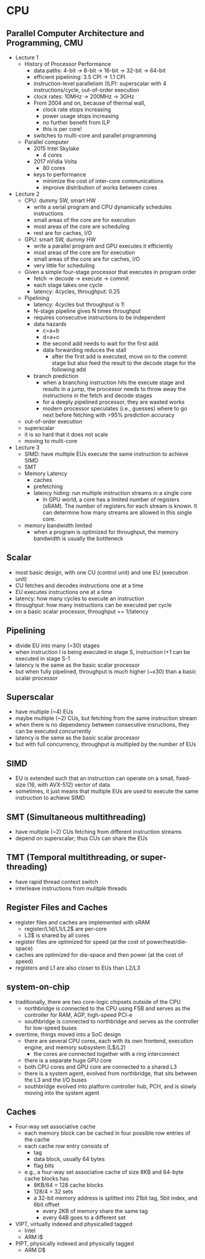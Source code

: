 # CPU

## Parallel Computer Architecture and Programming, CMU

- Lecture 1
  - History of Processor Performance
    - data paths: 4-bit -> 8-bit -> 16-bit -> 32-bit -> 64-bit
    - efficient pipelining: 3.5 CPI -> 1.1 CPI
    - instruction-level parallelism (ILP): superscalar with 4
      instructions/cycle, out-of-order execution
    - clock rates: 10MHz -> 200MHz -> 3GHz
    - From 2004 and on, because of thermal wall,
      - clock rate stops increasing
      - power usage stops increasing
      - no further benefit from ILP
      - this is per core!
    - switches to multi-core and parallel programming
  - Parallel computer
    - 2015 Intel Skylake
      - 4 cores
    - 2017 nVidia Volta
      - 80 cores
    - keys to performance
      - minimize the cost of inter-core communications
      - improive distribution of works between cores
- Lecture 2
  - CPU: dummy SW, smart HW
    - write a serial program and CPU dynamically schedules instructions
    - small areas of the core are for execution
    - most areas of the core are scheduling
    - rest are for caches, I/O
  - GPU: smart SW, dummy HW
    - write a parallel program and GPU executes it efficiently
    - most areas of the core are for execution
    - small areas of the core are for caches, I/O
    - very little for scheduling
  - Given a simple four-stage processor that executes in program order
    - fetch -> decode -> execute -> commit
    - each stage takes one cycle
    - latency: 4cycles, throughput: 0.25
  - Pipelining
    - latency: 4cycles but throughput is 1!
    - N-stage pipeline gives N times throughput
    - requires consecutive instructions to be independent
    - data hazards
      - c=a+b
      - d=a+c
      - the second add needs to wait for the first add
      - data forwarding reduces the stall
        - after the first add is executed, move on to the commit stage but
          also feed the result to the decode stage for the following add
    - branch prediction
      - when a branching instruction hits the execute stage and results in a
      	jump, the processor needs to throw away the instructions in the fetch
      	and decode stages
      - for a deeply pipelined processor, they are wasted works
      - modern processor speculates (i.e., guesses) where to go next before
      	fetching with >95% prediction accuracy
  - out-of-order execution
  - superscalar
  - it is so hard that it does not scale
  - moving to multi-core
- Lecture 3
  - SIMD: have multiple EUs execute the same instruction to achieve SIMD
  - SMT
  - Memory Latency
    - caches
    - prefetching
    - latency hiding: run multiple instruction streams in a single core
      - In GPU world, a core has a limited number of registers (sRAM).  The
      	number of registers for each stream is known.  It can determine how
      	many streams are allowed in this single core.
  - memory bandwidth limited
    - when a program is optimized for throughput, the memory bandwidth is
      usually the bottleneck

## Scalar

- most basic design, with one CU (control unit) and one EU (execution unit)
- CU fetches and decodes instructions one at a time
- EU executes instructions one at a time
- latency: how many cycles to execute an instruction
- throughput: how many instructions can be executed per cycle
- on a basic scalar processor, throughput == 1/latency

## Pipelining

- divide EU into many (~30) stages
- when instruction I is being executed in stage S, instruction I+1 can be
  executed in stage S-1
- latency is the same as the basic scalar processor
- but when fully pipelined, throughput is much higher (~x30) than a basic
  scalar processor

## Superscalar

- have multiple (~4) EUs
- maybe multiple (~2) CUs, but fetching from the same instruction stream
- when there is no dependency between consecutive insructions, they can be
  executed concurrently
- latency is the same as the basic scalar processor
- but with full concurrency, throughput is multipled by the number of EUs

## SIMD

- EU is extended such that an instruction can operate on a small, fixed-size
  (16, with AVX-512) vector of data
- sometimes, it just means that multiple EUs are used to execute the same
  instruction to achieve SIMD

## SMT (Simultaneous multithreading)

- have multiple (~2) CUs fetching from different instruction streams
- depend on superscalar; thus CUs can share the EUs

## TMT (Temporal multithreading, or super-threading)

- have rapid thread context switch
- interleave instructions from mulitple threads

## Register Files and Caches

- register files and caches are implemented with sRAM
  - register/L1d/L1i/L2$ are per-core
  - L3$ is shared by all cores
- register files are optimized for speed (at the cost of power/heat/die-space)
- caches are optimized for die-space and then power (at the cost of speed)
- registers and L1 are also closer to EUs than L2/L3

## system-on-chip

- traditionally, there are two core-logic chipsets outside of the CPU
  - northbridge is connected to the CPU using FSB and serves as the controller
    for RAM, AGP, high-speed PCI-e
  - southbridge is connected to northbridge and serves as the controller for
    low-speed buses
- overtime, things moved into a SoC design
  - there are several CPU cores, each with its own frontend, execution engine,
    and memory subsystem (L$/L2)
    - the cores are connected together with a ring interconnect
  - there is a separate huge GPU core
  - both CPU cores and GPU core are connected to a shared L3
  - there is a system agent, evolved from northbridge, that sits between the
    L3 and the I/O buses
  - southbridge evolved into platform controller hub, PCH, and is slowly
    moving into the system agent

## Caches

- Four-way set associative cache
  - each memory block can be cached in four possible row entries of the cache
  - each cache row entry consists of
    - tag
    - data block, usually 64 bytes
    - flag bits
  - e.g., a four-way set associative cache of size 8KB and 64-byte cache
    blocks has
    - 8KB/64 = 128 cache blocks
    - 128/4 = 32 sets
    - a 32-bit memory address is splitted into 21bit tag, 5bit index, and 6bit
      offset
      - every 2KB of memory share the same tag
      - every 64B goes to a different set
- VIPT, virtually indexed and physicalled tagged
  - Intel
  - ARM I$
- PIPT, physically indexed and physically tagged
  - ARM D$
